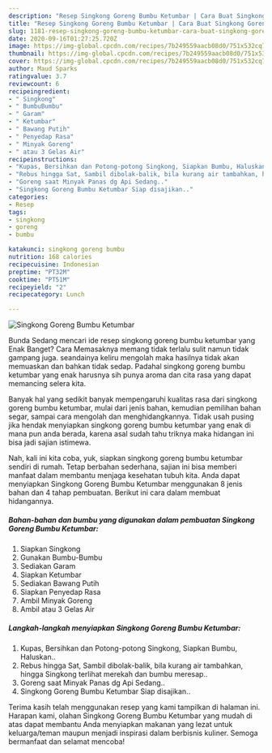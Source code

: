 ```yaml
---
description: "Resep Singkong Goreng Bumbu Ketumbar | Cara Buat Singkong Goreng Bumbu Ketumbar Yang Enak Dan Lezat"
title: "Resep Singkong Goreng Bumbu Ketumbar | Cara Buat Singkong Goreng Bumbu Ketumbar Yang Enak Dan Lezat"
slug: 1181-resep-singkong-goreng-bumbu-ketumbar-cara-buat-singkong-goreng-bumbu-ketumbar-yang-enak-dan-lezat
date: 2020-09-16T01:27:25.720Z
image: https://img-global.cpcdn.com/recipes/7b249559aacb08d0/751x532cq70/singkong-goreng-bumbu-ketumbar-foto-resep-utama.jpg
thumbnail: https://img-global.cpcdn.com/recipes/7b249559aacb08d0/751x532cq70/singkong-goreng-bumbu-ketumbar-foto-resep-utama.jpg
cover: https://img-global.cpcdn.com/recipes/7b249559aacb08d0/751x532cq70/singkong-goreng-bumbu-ketumbar-foto-resep-utama.jpg
author: Maud Sparks
ratingvalue: 3.7
reviewcount: 6
recipeingredient:
- " Singkong"
- " BumbuBumbu"
- " Garam"
- " Ketumbar"
- " Bawang Putih"
- " Penyedap Rasa"
- " Minyak Goreng"
- " atau 3 Gelas Air"
recipeinstructions:
- "Kupas, Bersihkan dan Potong-potong Singkong, Siapkan Bumbu, Haluskan.."
- "Rebus hingga Sat, Sambil dibolak-balik, bila kurang air tambahkan, hingga Singkong terlihat merekah dan bumbu meresap.."
- "Goreng saat Minyak Panas dg Api Sedang.."
- "Singkong Goreng Bumbu Ketumbar Siap disajikan.."
categories:
- Resep
tags:
- singkong
- goreng
- bumbu

katakunci: singkong goreng bumbu 
nutrition: 168 calories
recipecuisine: Indonesian
preptime: "PT32M"
cooktime: "PT51M"
recipeyield: "2"
recipecategory: Lunch

---
```



![Singkong Goreng Bumbu Ketumbar](https://img-global.cpcdn.com/recipes/7b249559aacb08d0/751x532cq70/singkong-goreng-bumbu-ketumbar-foto-resep-utama.jpg)

Bunda Sedang mencari ide resep singkong goreng bumbu ketumbar yang Enak Banget? Cara Memasaknya memang tidak terlalu sulit namun tidak gampang juga. seandainya keliru mengolah maka hasilnya tidak akan memuaskan dan bahkan tidak sedap. Padahal singkong goreng bumbu ketumbar yang enak harusnya sih punya aroma dan cita rasa yang dapat memancing selera kita.

Banyak hal yang sedikit banyak mempengaruhi kualitas rasa dari singkong goreng bumbu ketumbar, mulai dari jenis bahan, kemudian pemilihan bahan segar, sampai cara mengolah dan menghidangkannya. Tidak usah pusing jika hendak menyiapkan singkong goreng bumbu ketumbar yang enak di mana pun anda berada, karena asal sudah tahu triknya maka hidangan ini bisa jadi sajian istimewa.




Nah, kali ini kita coba, yuk, siapkan singkong goreng bumbu ketumbar sendiri di rumah. Tetap berbahan sederhana, sajian ini bisa memberi manfaat dalam membantu menjaga kesehatan tubuh kita. Anda dapat menyiapkan Singkong Goreng Bumbu Ketumbar menggunakan 8 jenis bahan dan 4 tahap pembuatan. Berikut ini cara dalam membuat hidangannya.

<!--inarticleads1-->

##### Bahan-bahan dan bumbu yang digunakan dalam pembuatan Singkong Goreng Bumbu Ketumbar:

1. Siapkan  Singkong
1. Gunakan  Bumbu-Bumbu
1. Sediakan  Garam
1. Siapkan  Ketumbar
1. Sediakan  Bawang Putih
1. Siapkan  Penyedap Rasa
1. Ambil  Minyak Goreng
1. Ambil  atau 3 Gelas Air




<!--inarticleads2-->

##### Langkah-langkah menyiapkan Singkong Goreng Bumbu Ketumbar:

1. Kupas, Bersihkan dan Potong-potong Singkong, Siapkan Bumbu, Haluskan..
1. Rebus hingga Sat, Sambil dibolak-balik, bila kurang air tambahkan, hingga Singkong terlihat merekah dan bumbu meresap..
1. Goreng saat Minyak Panas dg Api Sedang..
1. Singkong Goreng Bumbu Ketumbar Siap disajikan..




Terima kasih telah menggunakan resep yang kami tampilkan di halaman ini. Harapan kami, olahan Singkong Goreng Bumbu Ketumbar yang mudah di atas dapat membantu Anda menyiapkan makanan yang lezat untuk keluarga/teman maupun menjadi inspirasi dalam berbisnis kuliner. Semoga bermanfaat dan selamat mencoba!
